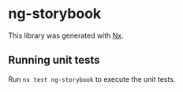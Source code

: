 # ng-storybook

This library was generated with [Nx](https://nx.dev).

## Running unit tests

Run `nx test ng-storybook` to execute the unit tests.
